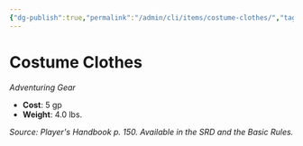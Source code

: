 ```yaml
---
{"dg-publish":true,"permalink":"/admin/cli/items/costume-clothes/","tags":["compendium/src/5e/phb","item/gear"],"updated":"2025-01-11T15:32:15.972+00:00"}
---
```


# Costume Clothes
*Adventuring Gear*  

- **Cost**: 5 gp
- **Weight**: 4.0 lbs.

*Source: Player's Handbook p. 150. Available in the SRD and the Basic Rules.*